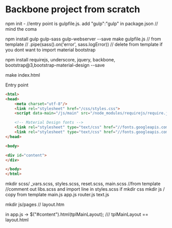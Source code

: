 Backbone project from scratch
=============================

npm init - //entry point is gulpfile.js.
add "gulp":"gulp" in package.json // mind the coma

npm install gulp gulp-sass gulp-webserver --save
make gulpfile.js // from template
// .pipe(sass().on('error', sass.logError))
// delete from template if you dont want to import material bootstrap

npm install requirejs, underscore, jquery, backbone,
bootstrap@3,bootstrap-material-design --save 

make index.html

Entry point
```html
<html>
<head>
    <meta charset="utf-8"/>
    <link rel="stylesheet" href="/css/styles.css">
    <script data-main="/js/main" src="/node_modules/requirejs/require.js"></script>

    <!-- Material Design fonts -->
    <link rel="stylesheet" type="text/css" href="//fonts.googleapis.com/css?family=Roboto:300,400,500,700">
    <link rel="stylesheet" type="text/css" href="//fonts.googleapis.com/icon?family=Material+Icons">
</head>

<body>

<div id="content">
</div>

</body>
</html>
```


mkdir scss/ _vars.scss, styles.scss, reset.scss, main.scss //from template
//comment out libs.scss and import line in styles.scss if 
mkdir css
mkdir js / copy from template main.js app.js router.js text.js

mkdir js/pages // layout.htm

in app.js -> $("#content").html(tplMainLayout); /// tplMainLayout ==
layout.html	
